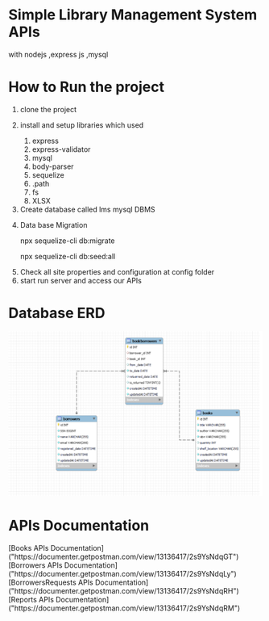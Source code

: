 <h1> Simple Library Management System APIs </h1>
<p>with nodejs ,express js ,mysql</p> 

<h1>How to Run the project</h1>

<ol>
  <li>
    clone the project 
  </li>
  <li>
    <p>install and setup libraries which used</p>
    <ol>
      <li>express</li>
      <li>express-validator</li>
      <li>mysql</li>
      <li>body-parser</li>
      <li>sequelize</li>
      <li>.path</li>
      <li>fs</li>
      <li>XLSX</li>
    </ol>
  </li>
  <li>Create database called lms mysql DBMS</li>
  <li> <p>Data base Migration</p>
  <p>npx sequelize-cli db:migrate</p>
    <p>npx sequelize-cli db:seed:all</p>
  </li>
  <li>Check all site properties and configuration at config folder</li>
  <li>start run server and access our APIs</li>
</ol>

<h1>Database ERD</h1>
<img src="https://github.com/OSalmona/LibraryMangementSystem/blob/main/utils/lms-ERD.png"/>
<h1> APIs Documentation</h1>
[Books APIs Documentation]("https://documenter.getpostman.com/view/13136417/2s9YsNdqGT")
[Borrowers APIs Documentation]("https://documenter.getpostman.com/view/13136417/2s9YsNdqLy")
[BorrowersRequests APIs Documentation]("https://documenter.getpostman.com/view/13136417/2s9YsNdqRH")
[Reports APIs Documentation]("https://documenter.getpostman.com/view/13136417/2s9YsNdqRM")





